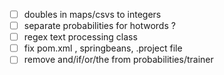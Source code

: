 - [ ] doubles in maps/csvs to integers
- [ ] separate probabilities for hotwords ?
- [ ] regex text processing class
- [ ] fix pom.xml , springbeans, .project file
- [ ] remove and/if/or/the from probabilities/trainer

